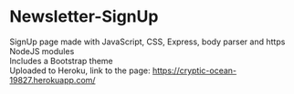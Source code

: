 # Newsletter-SignUp

SignUp page made with JavaScript, CSS, Express, body parser and https NodeJS modules \
Includes a Bootstrap theme \
Uploaded to Heroku, link to the page: https://cryptic-ocean-19827.herokuapp.com/
